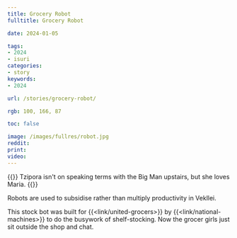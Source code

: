 ```yaml
---
title: Grocery Robot
fulltitle: Grocery Robot

date: 2024-01-05

tags:
- 2024
- isuri
categories:
- story
keywords:
- 2024

url: /stories/grocery-robot/

rgb: 100, 166, 87

toc: false

image: /images/fullres/robot.jpg
reddit:
print:
video:
---
```

{{<hint caption>}}
Tzipora isn't on speaking terms with the Big Man upstairs, but she loves Maria.
{{</hint>}}

Robots are used to subsidise rather than multiply productivity in Vekllei.

This stock bot was built for {{<link/united-grocers>}} by {{<link/national-machines>}} to do the busywork of shelf-stocking. Now the grocer girls just sit outside the shop and chat.